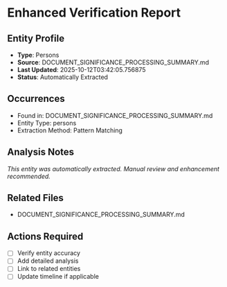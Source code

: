 # Enhanced Verification Report

## Entity Profile
- **Type**: Persons
- **Source**: DOCUMENT_SIGNIFICANCE_PROCESSING_SUMMARY.md
- **Last Updated**: 2025-10-12T03:42:05.756875
- **Status**: Automatically Extracted

## Occurrences
- Found in: DOCUMENT_SIGNIFICANCE_PROCESSING_SUMMARY.md
- Entity Type: persons
- Extraction Method: Pattern Matching

## Analysis Notes
*This entity was automatically extracted. Manual review and enhancement recommended.*

## Related Files
- DOCUMENT_SIGNIFICANCE_PROCESSING_SUMMARY.md

## Actions Required
- [ ] Verify entity accuracy
- [ ] Add detailed analysis
- [ ] Link to related entities
- [ ] Update timeline if applicable
